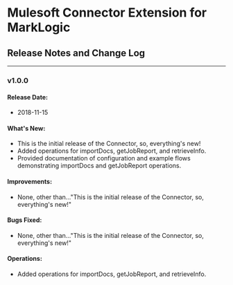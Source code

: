 # Mulesoft Connector Extension for MarkLogic #

## Release Notes and Change Log ##
-------------------

### v1.0.0 ###

#### Release Date: ####

* 2018-11-15

#### What's New: ####

* This is the initial release of the Connector, so, everything's new!
* Added operations for importDocs, getJobReport, and retrieveInfo.
* Provided documentation of configuration and example flows demonstrating importDocs and getJobReport operations.

#### Improvements: ####

* None, other than..."This is the initial release of the Connector, so, everything's new!"

#### Bugs Fixed: ####

* None, other than..."This is the initial release of the Connector, so, everything's new!"

#### Operations: ####

* Added operations for importDocs, getJobReport, and retrieveInfo.


